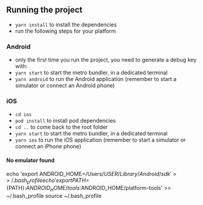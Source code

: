 ## Running the project

- `yarn install` to install the dependencies
- run the following steps for your platform

### Android

- only the first time you run the project, you need to generate a debug key with:
- `yarn start` to start the metro bundler, in a dedicated terminal
- `yarn android` to run the Android application (remember to start a simulator or connect an Android phone)

### iOS

- `cd ios`
- `pod install` to install pod dependencies
- `cd ..` to come back to the root folder
- `yarn start` to start the metro bundler, in a dedicated terminal
- `yarn ios` to run the iOS application (remember to start a simulator or connect an iPhone phone)

#### No emulator found
echo 'export ANDROID_HOME=/Users/$USER/Library/Android/sdk' >> ~/.bash_profile
echo 'export PATH=${PATH}:$ANDROID_HOME/tools:$ANDROID_HOME/platform-tools' >> ~/.bash_profile
source ~/.bash_profile


